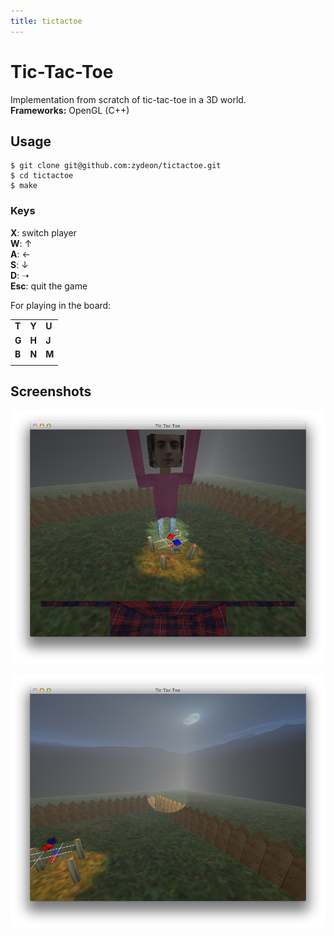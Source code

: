 ```yaml
---
title: tictactoe
---
```

Tic-Tac-Toe
=====================

Implementation from scratch of tic-tac-toe in a 3D world.  
__Frameworks:__ OpenGL (C++)

## Usage
```
$ git clone git@github.com:zydeon/tictactoe.git
$ cd tictactoe
$ make
```

### Keys

__X__: switch player  
__W__: ↑  
__A__: ←  
__S__: ↓  
__D__: ➝  
__Esc__: quit the game

For playing in the board:

|   |   |   |
----|---|----
| __T__ | __Y__ | __U__ |
| __G__ | __H__ | __J__ |
| __B__ | __N__ | __M__ |
|   |   |   |

## Screenshots

![](https://raw.githubusercontent.com/zydeon/tictactoe/master/screenshots/1.png)

![](https://raw.githubusercontent.com/zydeon/tictactoe/master/screenshots/2.png)
